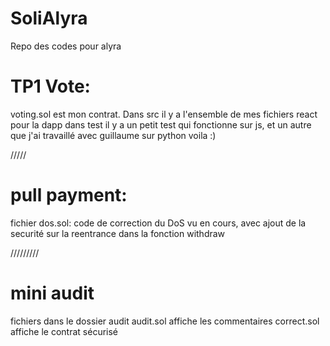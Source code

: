 # SoliAlyra

Repo des codes pour alyra  

# TP1 Vote:  

voting.sol est mon contrat.
Dans src il y a l'ensemble de mes fichiers react pour la dapp
dans test il y a un petit test qui fonctionne sur js, et un autre que j'ai travaillé avec guillaume sur python
voila :)

/////

# pull payment:

fichier dos.sol: code de correction du DoS vu en cours, avec ajout de la securité sur la reentrance dans la fonction withdraw

/////////

# mini audit

fichiers dans le dossier audit
audit.sol affiche les commentaires
correct.sol affiche le contrat sécurisé
